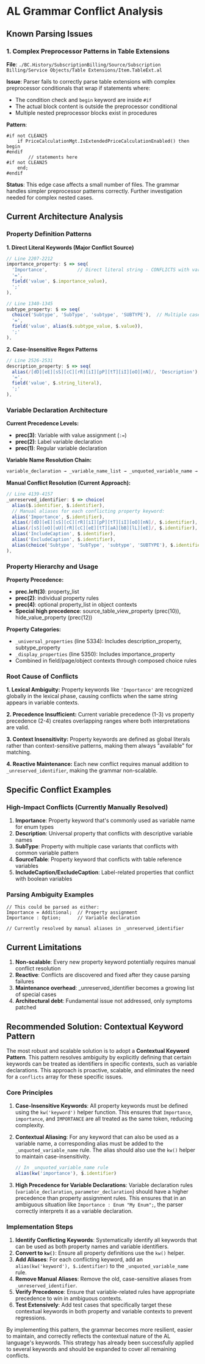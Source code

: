 # AL Grammar Conflict Analysis

## Known Parsing Issues

### 1. Complex Preprocessor Patterns in Table Extensions
**File**: `./BC.History/SubscriptionBilling/Source/Subscription Billing/Service Objects/Table Extensions/Item.TableExt.al`

**Issue**: Parser fails to correctly parse table extensions with complex preprocessor conditionals that wrap if statements where:
- The condition check and `begin` keyword are inside `#if`
- The actual block content is outside the preprocessor conditional
- Multiple nested preprocessor blocks exist in procedures

**Pattern**:
```al
#if not CLEAN25
    if PriceCalculationMgt.IsExtendedPriceCalculationEnabled() then begin
#endif
        // statements here
#if not CLEAN25
    end;
#endif
```

**Status**: This edge case affects a small number of files. The grammar handles simpler preprocessor patterns correctly. Further investigation needed for complex nested cases.

## Current Architecture Analysis

### Property Definition Patterns

**1. Direct Literal Keywords (Major Conflict Source)**
```javascript
// Line 2207-2212
importance_property: $ => seq(
  'Importance',           // Direct literal string - CONFLICTS with variable names
  '=',
  field('value', $.importance_value),
  ';'
),

// Line 1340-1345  
subtype_property: $ => seq(
  choice('Subtype', 'SubType', 'subtype', 'SUBTYPE'),  // Multiple case variants
  '=', 
  field('value', alias($.subtype_value, $.value)),
  ';'
),
```

**2. Case-Insensitive Regex Patterns**
```javascript
// Line 2526-2531
description_property: $ => seq(
  alias(/[dD][eE][sS][cC][rR][iI][pP][tT][iI][oO][nN]/, 'Description'),
  '=',
  field('value', $.string_literal),
  ';'
),
```

### Variable Declaration Architecture

**Current Precedence Levels:**
- **prec(3)**: Variable with value assignment (`:=`)
- **prec(2)**: Label variable declaration  
- **prec(1)**: Regular variable declaration

**Variable Name Resolution Chain:**
```javascript
variable_declaration → _variable_name_list → _unquoted_variable_name → _unreserved_identifier
```

**Manual Conflict Resolution (Current Approach):**
```javascript
// Line 4139-4157
_unreserved_identifier: $ => choice(
  alias($.identifier, $.identifier),
  // Manual aliases for each conflicting property keyword:
  alias('Importance', $.identifier),                                      // Importance property
  alias(/[dD][eE][sS][cC][rR][iI][pP][tT][iI][oO][nN]/, $.identifier),   // Description property
  alias(/[sS][oO][uU][rR][cC][eE][tT][aA][bB][lL][eE]/, $.identifier),   // SourceTable property
  alias('IncludeCaption', $.identifier),                                  // IncludeCaption property
  alias('ExcludeCaption', $.identifier),                                  // ExcludeCaption property
  alias(choice('Subtype', 'SubType', 'subtype', 'SUBTYPE'), $.identifier) // SubType property
),
```

### Property Hierarchy and Usage

**Property Precedence:**
- **prec.left(3)**: property_list
- **prec(2)**: individual property rules
- **prec(4)**: optional property_list in object contexts
- **Special high precedence**: source_table_view_property (prec(10)), hide_value_property (prec(12))

**Property Categories:**
- `_universal_properties` (line 5334): Includes description_property, subtype_property
- `_display_properties` (line 5350): Includes importance_property
- Combined in field/page/object contexts through composed choice rules

### Root Cause of Conflicts

**1. Lexical Ambiguity:**
Property keywords like `'Importance'` are recognized globally in the lexical phase, causing conflicts when the same string appears in variable contexts.

**2. Precedence Insufficient:**
Current variable precedence (1-3) vs property precedence (2-4) creates overlapping ranges where both interpretations are valid.

**3. Context Insensitivity:**
Property keywords are defined as global literals rather than context-sensitive patterns, making them always "available" for matching.

**4. Reactive Maintenance:**
Each new conflict requires manual addition to `_unreserved_identifier`, making the grammar non-scalable.

## Specific Conflict Examples

### High-Impact Conflicts (Currently Manually Resolved)
1. **Importance**: Property keyword that's commonly used as variable name for enum types
2. **Description**: Universal property that conflicts with descriptive variable names  
3. **SubType**: Property with multiple case variants that conflicts with common variable pattern
4. **SourceTable**: Property keyword that conflicts with table reference variables
5. **IncludeCaption/ExcludeCaption**: Label-related properties that conflict with boolean variables

### Parsing Ambiguity Examples
```al
// This could be parsed as either:
Importance = Additional;  // Property assignment
Importance : Option;      // Variable declaration

// Currently resolved by manual aliases in _unreserved_identifier
```

## Current Limitations

1. **Non-scalable**: Every new property keyword potentially requires manual conflict resolution
2. **Reactive**: Conflicts are discovered and fixed after they cause parsing failures
3. **Maintenance overhead**: _unreserved_identifier becomes a growing list of special cases
4. **Architectural debt**: Fundamental issue not addressed, only symptoms patched

## Recommended Solution: Contextual Keyword Pattern

The most robust and scalable solution is to adopt a **Contextual Keyword Pattern**. This pattern resolves ambiguity by explicitly defining that certain keywords can be treated as identifiers in specific contexts, such as variable declarations. This approach is proactive, scalable, and eliminates the need for a `conflicts` array for these specific issues.

### Core Principles

1.  **Case-Insensitive Keywords**: All property keywords must be defined using the `kw('keyword')` helper function. This ensures that `Importance`, `importance`, and `IMPORTANCE` are all treated as the same token, reducing complexity.

2.  **Contextual Aliasing**: For any keyword that can also be used as a variable name, a corresponding alias must be added to the `_unquoted_variable_name` rule. The alias should also use the `kw()` helper to maintain case-insensitivity.

    ```javascript
    // In _unquoted_variable_name rule
    alias(kw('importance'), $.identifier)
    ```

3.  **High Precedence for Variable Declarations**: Variable declaration rules (`variable_declaration`, `parameter_declaration`) should have a higher precedence than property assignment rules. This ensures that in an ambiguous situation like `Importance : Enum "My Enum";`, the parser correctly interprets it as a variable declaration.

### Implementation Steps

1.  **Identify Conflicting Keywords**: Systematically identify all keywords that can be used as both property names and variable identifiers.
2.  **Convert to `kw()`**: Ensure all property definitions use the `kw()` helper.
3.  **Add Aliases**: For each conflicting keyword, add an `alias(kw('keyword'), $.identifier)` to the `_unquoted_variable_name` rule.
4.  **Remove Manual Aliases**: Remove the old, case-sensitive aliases from `_unreserved_identifier`.
5.  **Verify Precedence**: Ensure that variable-related rules have appropriate precedence to win in ambiguous contexts.
6.  **Test Extensively**: Add test cases that specifically target these contextual keywords in both property and variable contexts to prevent regressions.

By implementing this pattern, the grammar becomes more resilient, easier to maintain, and correctly reflects the contextual nature of the AL language's keywords. This strategy has already been successfully applied to several keywords and should be expanded to cover all remaining conflicts.
